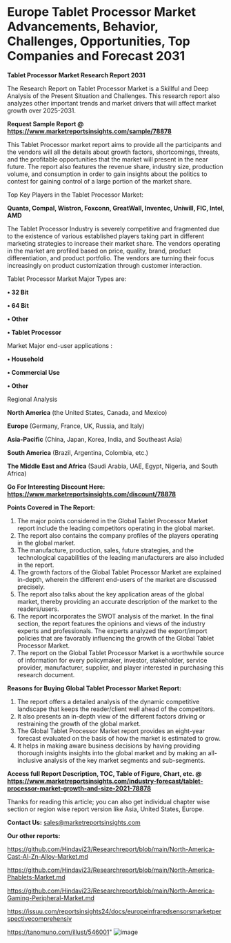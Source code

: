 # Europe Tablet Processor Market Advancements, Behavior, Challenges, Opportunities, Top Companies and Forecast 2031

<strong>Tablet Processor Market Research Report 2031</strong>

The Research Report on Tablet Processor Market is a Skillful and Deep Analysis of the Present Situation and Challenges. This research report also analyzes other important trends and market drivers that will affect market growth over 2025-2031.

<strong>Request Sample Report @ <a href=https://www.marketreportsinsights.com/sample/78878>https://www.marketreportsinsights.com/sample/78878</a></strong>

This Tablet Processor market report aims to provide all the participants and the vendors will all the details about growth factors, shortcomings, threats, and the profitable opportunities that the market will present in the near future. The report also features the revenue share, industry size, production volume, and consumption in order to gain insights about the politics to contest for gaining control of a large portion of the market share.

Top Key Players in the Tablet Processor Market:

<strong>Quanta, Compal, Wistron, Foxconn, GreatWall, Inventec, Uniwill, FIC, Intel, AMD</strong>

The Tablet Processor Industry is severely competitive and fragmented due to the existence of various established players taking part in different marketing strategies to increase their market share. The vendors operating in the market are profiled based on price, quality, brand, product differentiation, and product portfolio. The vendors are turning their focus increasingly on product customization through customer interaction.

Tablet Processor Market Major Types are:

<strong>• 32 Bit

• 64 Bit

• Other

• Tablet Processor</strong>

Market Major end-user applications :

<strong>• Household

• Commercial Use

• Other</strong>

Regional Analysis

</u><strong><b>North America</b></strong> (the United States, Canada, and Mexico)

<strong><b>Europe </b></strong>(Germany, France, UK, Russia, and Italy)

<strong><b>Asia-Pacific</b></strong> (China, Japan, Korea, India, and Southeast Asia)

<strong><b>South America</b></strong> (Brazil, Argentina, Colombia, etc.)

<strong><b>The Middle East and Africa</b></strong> (Saudi Arabia, UAE, Egypt, Nigeria, and South Africa)

<strong>Go For Interesting Discount Here: <a href=https://www.marketreportsinsights.com/discount/78878>https://www.marketreportsinsights.com/discount/78878</a></strong>

<strong>Points Covered in The Report:</strong>
<ol>
  <li>The major points considered in the Global Tablet Processor Market report include the leading competitors operating in the global market.</li>
  <li>The report also contains the company profiles of the players operating in the global market.</li>
  <li>The manufacture, production, sales, future strategies, and the technological capabilities of the leading manufacturers are also included in the report.</li>
  <li>The growth factors of the Global Tablet Processor Market are explained in-depth, wherein the different end-users of the market are discussed precisely.</li>
  <li>The report also talks about the key application areas of the global market, thereby providing an accurate description of the market to the readers/users.</li>
  <li>The report incorporates the SWOT analysis of the market. In the final section, the report features the opinions and views of the industry experts and professionals. The experts analyzed the export/import policies that are favorably influencing the growth of the Global Tablet Processor Market.</li>
  <li>The report on the Global Tablet Processor Market is a worthwhile source of information for every policymaker, investor, stakeholder, service provider, manufacturer, supplier, and player interested in purchasing this research document.</li>
</ol>
<strong>Reasons for Buying Global Tablet Processor Market Report:</strong>

<ol>
  <li>The report offers a detailed analysis of the dynamic competitive landscape that keeps the reader/client well ahead of the competitors.</li>
  <li>It also presents an in-depth view of the different factors driving or restraining the growth of the global market.</li>
  <li>The Global Tablet Processor Market report provides an eight-year forecast evaluated on the basis of how the market is estimated to grow.</li>
  <li>It helps in making aware business decisions by having providing thorough insights insights into the global market and by making an all-inclusive analysis of the key market segments and sub-segments.</li>
</ol>
<strong>Access full Report Description, TOC, Table of Figure, Chart, etc. @ <a href=https://www.marketreportsinsights.com/industry-forecast/tablet-processor-market-growth-and-size-2021-78878>https://www.marketreportsinsights.com/industry-forecast/tablet-processor-market-growth-and-size-2021-78878</a></strong>


Thanks for reading this article; you can also get individual chapter wise section or region wise report version like Asia, United States, Europe.

<strong>Contact Us:</strong>
sales@marketreportsinsights.com

<strong>Our other reports:</strong>

<a href=https://github.com/Hindavi23/Researchreport/blob/main/North-America-Cast-Al-Zn-Alloy-Market.md>https://github.com/Hindavi23/Researchreport/blob/main/North-America-Cast-Al-Zn-Alloy-Market.md</a>

<a href=https://github.com/Hindavi23/Researchreport/blob/main/North-America-Phablets-Market.md>https://github.com/Hindavi23/Researchreport/blob/main/North-America-Phablets-Market.md</a>

<a href=https://github.com/Hindavi23/Researchreport/blob/main/North-America-Gaming-Peripheral-Market.md>https://github.com/Hindavi23/Researchreport/blob/main/North-America-Gaming-Peripheral-Market.md</a>

<a href=https://issuu.com/reportsinsights24/docs/europeinfraredsensorsmarketperspectivecomprehensiv>https://issuu.com/reportsinsights24/docs/europeinfraredsensorsmarketperspectivecomprehensiv</a>

<a href=https://tanomuno.com/illust/546001>https://tanomuno.com/illust/546001</a>"
![image](https://github.com/user-attachments/assets/079f0a84-a901-476f-a9a7-26f4a8c55471)
